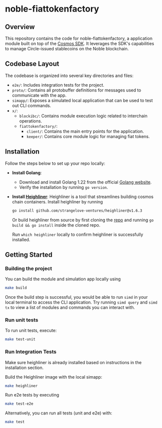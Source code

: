 # noble-fiattokenfactory

## Overview

This repository contains the code for noble-fiattokenfactory, a application module built on top of the [Cosmos SDK](https://docs.cosmos.network/main/build/building-modules/intro). It leverages the SDK's capabilities to manage Circle-issued stablecoins on the Noble blockchain.

## Codebase Layout

The codebase is organized into several key directories and files:

- `e2e/`: Includes integration tests for the project.
- `proto/`: Contains all protobuffer definitions for messages used to communicate with the app.
- `simapp/`: Exposes a simulated local application that can be used to test out CLI commands.
- `x/`:
  - `blockibc/`: Contains module execution logic related to interchain operations.
  - `fiattokenfactory/`:
    - `client/`: Contains the main entry points for the application.
    - `keeper/`: Contains core module logic for managing fiat tokens.

## Installation

Follow the steps below to set up your repo locally:

- **Install Golang**:
  - Download and install Golang 1.22 from the official [Golang website](https://go.dev/doc/manage-install).
  - Verify the installation by running `go version`.
- **Install [Heighliner](https://github.com/strangelove-ventures/heighliner)**: Heighliner is a tool that streamlines building cosmos chain containers. Install heighliner by running

    ```sh
    go install github.com/strangelove-ventures/heighliner@v1.6.3
    ```

    Or build heighliner from source by first cloning the [repo](https://github.com/strangelove-ventures/heighliner) and running `go build && go install` inside the cloned repo.

    Run `which heighliner` locally to confirm heighliner is successfully installed.

## Getting Started

### Building the project
You can build the module and simulation app locally using

```sh
make build
```

Once the build step is successful, you would be able to run `simd` in your local terminal to access the CLI application.
Try running `simd query` and `simd tx` to view a list of modules and commands you can interact with.

### Run unit tests
To run unit tests, execute:

```sh
make test-unit
```

### Run Integration Tests

Make sure heighliner is already installed based on instructions in the installation section.

Build the Heighliner image with the local simapp:

```sh
make heighliner
```

Run e2e tests by executing

```sh
make test-e2e
```

Alternatively, you can run all tests (unit and e2e) with:

```sh
make test
```
